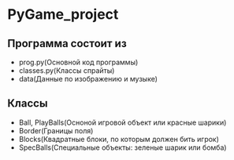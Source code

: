 # PyGame_project

## Программа состоит из
+ prog.py(Основной код программы)
+ classes.py(Классы спрайты)
+ data(Данные по изображению и музыке)

## Классы 
+ Ball, PlayBalls(Осноной игровой объект или красные шарики)
+ Border(Границы поля)
+ Blocks(Квадратные блоки, по которым должен бить игрок)
+ SpecBalls(Специальные объекты: зеленые шарик или бомба)
